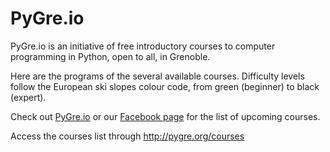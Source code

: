 # PyGre.io

PyGre.io is an initiative of free introductory courses to computer programming in Python, open to all, in Grenoble.

Here are the programs of the several available courses.
Difficulty levels follow the European ski slopes colour code, from green (beginner) to black (expert).

Check out [PyGre.io](http://pygre.io) or our [Facebook page](https://facebook.com/pygre.io) for the list of upcoming courses.

Access the courses list through http://pygre.org/courses